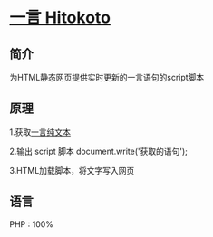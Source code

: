 # [**一言 Hitokoto**](https://hitokoto.cn/)

## 简介

为HTML静态网页提供实时更新的一言语句的script脚本

## 原理

1.获取[一言纯文本](https://v1.hitokoto.cn/?encode=text)

2.输出 script 脚本 document.write('获取的语句');

3.HTML加载脚本，将文字写入网页

## 语言

PHP : 100%